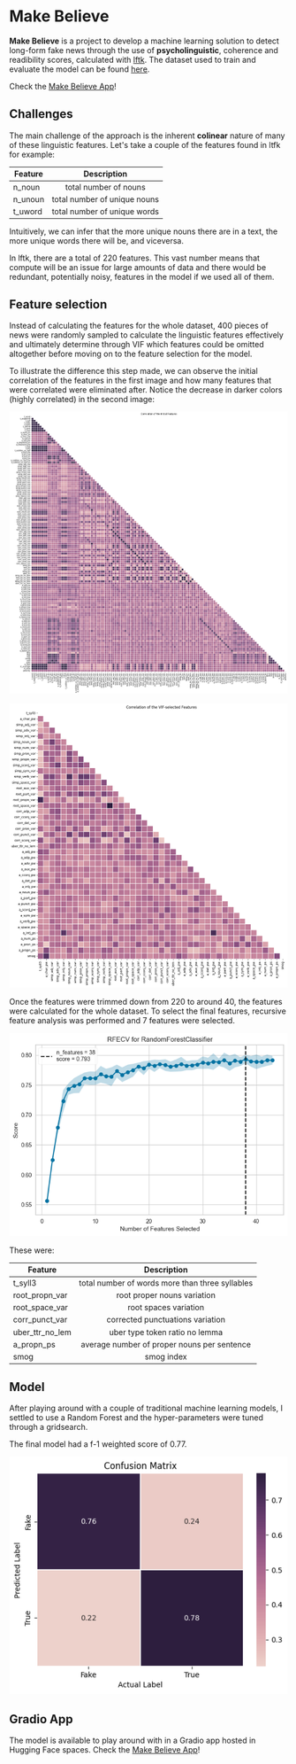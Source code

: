 # Make Believe 


**Make Believe** is a project to develop a machine learning solution to detect long-form fake news through the use of __psycholinguistic__, coherence and readibility scores, calculated with [lftk](https://github.com/brucewlee/lftk/blob/main/readme.md#essential-tips-and-to-do-guides). The dataset used to train and evaluate the model can be found [here](https://www.kaggle.com/datasets/hassanamin/textdb3). 

Check the [Make Believe App](https://huggingface.co/spaces/alberto-lorente/Make_Believe)!

## Challenges

The main challenge of the approach is the inherent __colinear__ nature of many of these linguistic features. Let's take a couple of the features found in ltfk for example: 

| Feature        | Description  |
| -------------- |:-------------:|
| n_noun         | total number of nouns|
| n_unoun        | total number of unique nouns |
| t_uword        | total number of unique words |

Intuitively, we can infer that the more unique nouns there are in a text, the more unique words there will be, and viceversa.

In lftk, there are a total of 220 features. This vast number means that compute will be an issue for large amounts of data and there would be redundant, potentially noisy, features in the model if we used all of them.

## Feature selection

Instead of calculating the features for the whole dataset, 400 pieces of news were randomly sampled to calculate the linguistic features effectively and ultimately determine through VIF which features could be omitted altogether before moving on to the feature selection for the model. 

To illustrate the difference this step made, we can observe the initial correlation of the features in the first image and how many features that were correlated were eliminated after. Notice the decrease in darker colors (highly correlated) in the second image:

![alt text](https://github.com/alberto-lorente/Make_Believe_v2/blob/main/Images%2C%20plots%2C%20graphs/correlation%20before.png "")

![alt text](https://github.com/alberto-lorente/Make_Believe_v2/blob/main/Images%2C%20plots%2C%20graphs/correlation%20after.png "")

Once the features were trimmed down from 220 to around 40, the features were calculated for the whole dataset. To select the final features, recursive feature analysis was performed and 7 features were selected. 


![alt text](https://github.com/alberto-lorente/Make_Believe_v2/blob/main/Images%2C%20plots%2C%20graphs/rfe.png "")

These were:

| Feature               | Description  |
| --------------        |:-------------:|
| t_syll3               | total number of words more than three syllables |
| root_propn_var        | root proper nouns variation |
| root_space_var        | root spaces variation |
| corr_punct_var        | corrected punctuations variation |
| uber_ttr_no_lem       | uber type token ratio no lemma |
| a_propn_ps            | average number of proper nouns per sentence |
| smog                  | smog index |

## Model

After playing around with a couple of traditional machine learning models, I settled to use a Random Forest and the hyper-parameters were tuned through a gridsearch. 

The final model had a f-1 weighted score of 0.77.

![alt text](https://github.com/alberto-lorente/Make_Believe_v2/blob/main/Images%2C%20plots%2C%20graphs/confusion%20matrix.png "")

## Gradio App

The model is available to play around with in a Gradio app hosted in Hugging Face spaces. Check the [Make Believe App](https://huggingface.co/spaces/alberto-lorente/Make_Believe)!
